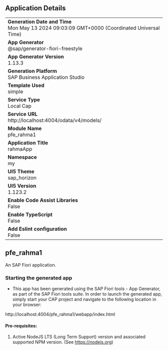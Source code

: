 ## Application Details
|               |
| ------------- |
|**Generation Date and Time**<br>Mon May 13 2024 09:03:09 GMT+0000 (Coordinated Universal Time)|
|**App Generator**<br>@sap/generator-fiori-freestyle|
|**App Generator Version**<br>1.13.3|
|**Generation Platform**<br>SAP Business Application Studio|
|**Template Used**<br>simple|
|**Service Type**<br>Local Cap|
|**Service URL**<br>http://localhost:4004/odata/v4/models/
|**Module Name**<br>pfe_rahma1|
|**Application Title**<br>rahmaApp|
|**Namespace**<br>my|
|**UI5 Theme**<br>sap_horizon|
|**UI5 Version**<br>1.123.2|
|**Enable Code Assist Libraries**<br>False|
|**Enable TypeScript**<br>False|
|**Add Eslint configuration**<br>False|

## pfe_rahma1

An SAP Fiori application.

### Starting the generated app

-   This app has been generated using the SAP Fiori tools - App Generator, as part of the SAP Fiori tools suite.  In order to launch the generated app, simply start your CAP project and navigate to the following location in your browser:

http://localhost:4004/pfe_rahma1/webapp/index.html

#### Pre-requisites:

1. Active NodeJS LTS (Long Term Support) version and associated supported NPM version.  (See https://nodejs.org)


